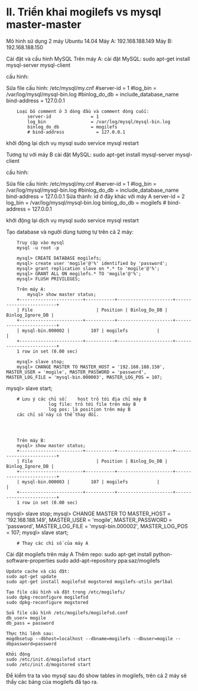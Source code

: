 # II. Triển khai mogilefs vs mysql master-master
Mô hình sử dụng 2 máy Ubuntu 14.04 
	Máy A: 192.168.188.149
	Máy B: 192.168.188.150
	
Cài đặt và cấu hình MySQL Trên máy A:
cài đặt MySQL: 
		sudo apt-get install mysql-server mysql-client	
	
cấu hình:

Sửa file cấu hình: /etc/mysql/my.cnf
		#server-id              = 1
			#log_bin                = /var/log/mysql/mysql-bin.log
			#binlog_do_db           = include_database_name
			bind-address            = 127.0.0.1
		
		Loại bỏ comment ở 3 dòng đầu và comment dòng cuối:
			server-id               = 1
			log_bin                 = /var/log/mysql/mysql-bin.log
			binlog_do_db            = mogilefs
			# bind-address            = 127.0.0.1

khởi động lại dịch vụ mysql
		sudo service mysql restart

Tương tự với máy B
cài đặt MySQL: 
		sudo apt-get install mysql-server mysql-client	
	
cấu hình:

Sửa file cấu hình: /etc/mysql/my.cnf
		#server-id              = 1
			#log_bin                = /var/log/mysql/mysql-bin.log
			#binlog_do_db           = include_database_name
			bind-address            = 127.0.0.1
		Sửa thành: id ở đây khác với máy A 
			server-id               = 2
			log_bin                 = /var/log/mysql/mysql-bin.log
			binlog_do_db            = mogilefs
			# bind-address            = 127.0.0.1

khởi động lại dịch vụ mysql
		sudo service mysql restart

Tạo database và người dùng tương tự trên cả 2 máy:

		Truy cập vào mysql 
		mysql -u root -p
		
		mysql> CREATE DATABASE mogilefs;
		mysql> create user 'mogile'@'%' identified by 'password';
		mysql> grant replication slave on *.* to 'mogile'@'%';
		mysql> GRANT ALL ON mogilefs.* TO 'mogile'@'%';
		mysql> FLUSH PRIVILEGES;

		Trên máy A:
	        mysql> show master status;
		+------------------------+-----------+---------------------+-------------------------+
		| File                        | Position | Binlog_Do_DB | Binlog_Ignore_DB |
		+------------------------+-----------+---------------------+-------------------------+
		| mysql-bin.000002 |        107 | mogilefs           |                                |
		+------------------------+-----------+---------------------+-------------------------+
		1 row in set (0.00 sec)
		
		mysql> slave stop;
		mysql> CHANGE MASTER TO MASTER_HOST = '192.168.188.150', MASTER_USER = 'mogile', MASTER_PASSWORD = 'password', 			MASTER_LOG_FILE = 'mysql-bin.000003', MASTER_LOG_POS = 107; 
 mysql> slave start;
		
		# Lưu ý các chỉ số:    host trỏ tới địa chỉ máy B
					log file: trỏ tới file trên máy B
					log pos: là position trên máy B
		các chỉ số này có thể thay đổi.




		Trên máy B:
		mysql> show master status;
		+------------------------+-----------+---------------------+-------------------------+
		| File                        | Position | Binlog_Do_DB | Binlog_Ignore_DB |
		+------------------------+-----------+---------------------+-------------------------+
		| mysql-bin.000003 |        107 | mogilefs           |                                |
		+------------------------+-----------+---------------------+-------------------------+
		1 row in set (0.00 sec)

mysql> slave stop;
	mysql> CHANGE MASTER TO MASTER_HOST = '192.168.188.149', MASTER_USER = 'mogile', MASTER_PASSWORD = 'password', MASTER_LOG_FILE = 'mysql-bin.000002', MASTER_LOG_POS = 107; 
 mysql> slave start;
		
		# Thay các chỉ số của máy A
Cài đặt mogilefs trên máy A
Thêm repo:
		sudo apt-get install python-software-properties 
sudo add-apt-repository ppa:saz/mogilefs

	Update cache và cài đặt:
	sudo apt-get update 
	sudo apt-get install mogilefsd mogstored mogilefs-utils perlbal

	Tạo file cấu hình và đặt trong /etc/mogilefs/	
	sudo dpkg-reconfigure mogilefsd 
	sudo dpkg-reconfigure mogstored

	Sửa file cấu hình /etc/mogilefs/mogilefsd.conf
	db_user= mogile
	db_pass = password

	Thực thi lệnh sau:
	mogdbsetup --dbhost=localhost --dbname=mogilefs --dbuser=mogile --dbpassword=password

	Khởi động
	sudo /etc/init.d/mogilefsd start 
	sudo /etc/init.d/mogstored start

Để kiểm tra ta vào mysql sau đó show tables in mogilefs, trên cả 2 máy sẽ thấy các bảng của mogilefs đã tạo ra.


